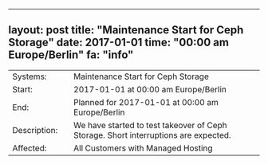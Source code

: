 --- 
 layout: post 
 title: "Maintenance Start for Ceph Storage" 
 date: 2017-01-01 
 time: "00:00 am Europe/Berlin" 
 fa: "info" 
 --- 
 |                   |   |                                                                      | 
 |-------------------|---|----------------------------------------------------------------------| 
 | Systems:          |   | Maintenance Start for Ceph Storage| 
 | Start:            |   | 2017-01-01 at 00:00 am Europe/Berlin | 
 | End:              |   | Planned for 2017-01-01 at 00:00 am  Europe/Berlin | 
 | Description:      |   | We have started to test takeover of Ceph Storage. Short interruptions are expected. | 
 | Affected:         |   | All Customers with Managed Hosting | 
